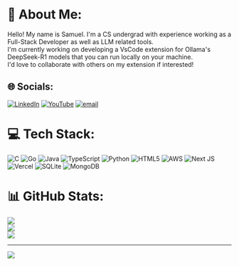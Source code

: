 # 💫 About Me:
Hello! My name is Samuel. I'm a CS undergrad with experience working as a Full-Stack Developer as well as LLM related tools.<br>I'm currently working on developing a VsCode extension for Ollama's DeepSeek-R1 models that you can run locally on your machine.<br>I'd love to collaborate with others on my extension if interested!<br>


## 🌐 Socials:
[![LinkedIn](https://img.shields.io/badge/LinkedIn-%230077B5.svg?logo=linkedin&logoColor=white)](https://linkedin.com/in/https://www.linkedin.com/in/jingxi-deng-6b2b37307/) [![YouTube](https://img.shields.io/badge/YouTube-%23FF0000.svg?logo=YouTube&logoColor=white)](https://youtube.com/@https://www.youtube.com/@dengsamuel4557) [![email](https://img.shields.io/badge/Email-D14836?logo=gmail&logoColor=white)](mailto:samueldeng78@gmail.com) 

# 💻 Tech Stack:
![C](https://img.shields.io/badge/c-%2300599C.svg?style=for-the-badge&logo=c&logoColor=white) ![Go](https://img.shields.io/badge/go-%2300ADD8.svg?style=for-the-badge&logo=go&logoColor=white) ![Java](https://img.shields.io/badge/java-%23ED8B00.svg?style=for-the-badge&logo=openjdk&logoColor=white) ![TypeScript](https://img.shields.io/badge/typescript-%23007ACC.svg?style=for-the-badge&logo=typescript&logoColor=white) ![Python](https://img.shields.io/badge/python-3670A0?style=for-the-badge&logo=python&logoColor=ffdd54) ![HTML5](https://img.shields.io/badge/html5-%23E34F26.svg?style=for-the-badge&logo=html5&logoColor=white) ![AWS](https://img.shields.io/badge/AWS-%23FF9900.svg?style=for-the-badge&logo=amazon-aws&logoColor=white) ![Next JS](https://img.shields.io/badge/Next-black?style=for-the-badge&logo=next.js&logoColor=white) ![Vercel](https://img.shields.io/badge/vercel-%23000000.svg?style=for-the-badge&logo=vercel&logoColor=white) ![SQLite](https://img.shields.io/badge/sqlite-%2307405e.svg?style=for-the-badge&logo=sqlite&logoColor=white) ![MongoDB](https://img.shields.io/badge/MongoDB-%234ea94b.svg?style=for-the-badge&logo=mongodb&logoColor=white)
# 📊 GitHub Stats:
![](https://github-readme-stats.vercel.app/api?username=ddssamu3l&theme=dark&hide_border=false&include_all_commits=false&count_private=false)<br/>
![](https://nirzak-streak-stats.vercel.app/?user=ddssamu3l&theme=dark&hide_border=false)<br/>
![](https://github-readme-stats.vercel.app/api/top-langs/?username=ddssamu3l&theme=dark&hide_border=false&include_all_commits=false&count_private=false&layout=compact)

---
[![](https://visitcount.itsvg.in/api?id=ddssamu3l&icon=0&color=0)](https://visitcount.itsvg.in)

<!-- Proudly created with GPRM ( https://gprm.itsvg.in ) -->
